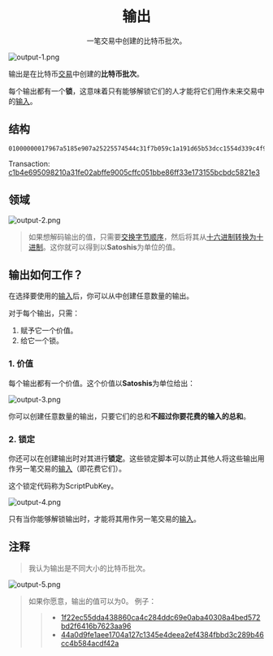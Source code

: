 # <center>输出</center>
<center>一笔交易中创建的比特币批次。</center>

![output-1.png](img/output-1-svg.png)

输出是在比特币[交易](../Transaction%20Data.md)中创建的**比特币批次**。 

每个输出都有一个**锁**，这意味着只有能够解锁它们的人才能将它们用作未来交易中的[输入](../Input/input.md)。 

## 结构
```
01000000017967a5185e907a25225574544c31f7b059c1a191d65b53dcc1554d339c4f9efc010000006a47304402206a2eb16b7b92051d0fa38c133e67684ed064effada1d7f925c842da401d4f22702201f196b10e6e4b4a9fff948e5c5d71ec5da53e90529c8dbd122bff2b1d21dc8a90121039b7bcd0824b9a9164f7ba098408e63e5b7e3cf90835cceb19868f54f8961a825ffffffff014baf2100000000001976a914db4d1141d0048b1ed15839d0b7a4c488cd368b0e88ac00000000
```
Transaction: [c1b4e695098210a31fe02abffe9005cffc051bbe86ff33e173155bcbdc5821e3](https://learnmeabitcoin.com/explorer/transaction/c1b4e695098210a31fe02abffe9005cffc051bbe86ff33e173155bcbdc5821e3)


## 领域
![output-2.png](img/output.png)

>如果想解码输出的值，只需要[交换字节顺序](https://learnmeabitcoin.com/tools/swapendian)，然后将其从[十六进制转换为十进制](https://learnmeabitcoin.com/tools/hexdec)。这你就可以得到以**Satoshis**为单位的值。

## 输出如何工作？
在选择要使用的[输入](../Input/input.md)后，你可以从中创建任意数量的输出。

对于每个输出，只需：

1. 赋予它一个价值。
2. 给它一个锁。

### 1. 价值
每个输出都有一个价值。这个价值以**Satoshis**为单位给出：

![output-3.png](img/output-3-svg.png)

你可以创建任意数量的输出，只要它们的总和**不超过你要花费的输入的总和**。

### 2. 锁定
 
你还可以在创建输出时对其进行**锁定**。这些锁定脚本可以防止其他人将这些输出用作另一笔交易的[输入](../Input/input.md)（即花费它们）。

这个锁定代码称为ScriptPubKey。

![output-4.png](img/output-4-svg.png)

只有当你能够解锁输出时，才能将其用作另一笔交易的[输入](../Input/input.md)。

## 注释
>我认为输出是不同大小的比特币批次。

![output-5.png](img/output-5-svg.png)

>如果你愿意，输出的值可以为0。
例子：
>>* [1f22ec55dda438860ca4c284ddc69e0aba40308a4bed572bd2f6416b7623aa96](https://learnmeabitcoin.com/explorer/transaction/1f22ec55dda438860ca4c284ddc69e0aba40308a4bed572bd2f6416b7623aa96)
>>* [44a0d9fe1aee1704a127c1345e4deea2ef4384fbbd3c289b46cc4b584acdf42a](https://learnmeabitcoin.com/explorer/transaction/44a0d9fe1aee1704a127c1345e4deea2ef4384fbbd3c289b46cc4b584acdf42a)